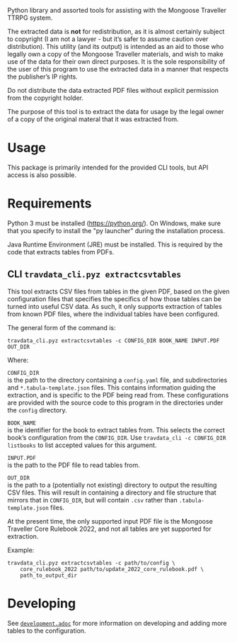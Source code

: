 Python library and assorted tools for assisting with the Mongoose
Traveller TTRPG system.

The extracted data is **not** for redistribution, as it is almost
certainly subject to copyright (I am not a lawyer - but it’s safer to
assume caution over distribution). This utility (and its output) is
intended as an aid to those who legally own a copy of the Mongoose
Traveller materials, and wish to make use of the data for their own
direct purposes. It is the sole responsibility of the user of this
program to use the extracted data in a manner that respects the
publisher’s IP rights.

Do not distribute the data extracted PDF files without explicit
permission from the copyright holder.

The purpose of this tool is to extract the data for usage by the legal
owner of a copy of the original materal that it was extracted from.

# Usage

This package is primarily intended for the provided CLI tools, but API
access is also possible.

# Requirements

Python 3 must be installed (<https://python.org/>). On Windows, make
sure that you specify to install the "py launcher" during the
installation process.

Java Runtime Environment (JRE) must be installed. This is required by
the code that extracts tables from PDFs.

## CLI `travdata_cli.pyz extractcsvtables`

This tool extracts CSV files from tables in the given PDF, based on the
given configuration files that specifies the specifics of how those
tables can be turned into useful CSV data. As such, it only supports
extraction of tables from known PDF files, where the individual tables
have been configured.

The general form of the command is:

    travdata_cli.pyz extractcsvtables -c CONFIG_DIR BOOK_NAME INPUT.PDF OUT_DIR

Where:

`CONFIG_DIR`  
is the path to the directory containing a `config.yaml` file, and
subdirectories and `*.tabula-template.json` files. This contains
information guiding the extraction, and is specific to the PDF being
read from. These configurations are provided with the source code to
this program in the directories under the `config` directory.

`BOOK_NAME`  
is the identifier for the book to extract tables from. This selects the
correct book’s configuration from the `CONFIG_DIR`. Use
`travdata_cli -c CONFIG_DIR listbooks` to list accepted values for this
argument.

`INPUT.PDF`  
is the path to the PDF file to read tables from.

`OUT_DIR`  
is the path to a (potentially not existing) directory to output the
resulting CSV files. This will result in containing a directory and file
structure that mirrors that in `CONFIG_DIR`, but will contain `.csv`
rather than `.tabula-template.json` files.

At the present time, the only supported input PDF file is the Mongoose
Traveller Core Rulebook 2022, and not all tables are yet supported for
extraction.

Example:

    travdata_cli.pyz extractcsvtables -c path/to/config \
        core_rulebook_2022 path/to/update_2022_core_rulebook.pdf \
        path_to_output_dir

# Developing

See
[`development.adoc`](https://github.com/huin/travdata/blob/main/development.adoc)
for more information on developing and adding more tables to the
configuration.
